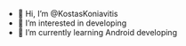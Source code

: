 - 👋 Hi, I’m @KostasKoniavitis
- 👀 I’m interested in developing
- 🌱 I’m currently learning Android developing

<!---
KostasKoniavitis/KostasKoniavitis is a ✨ special ✨ repository because its `README.md` (this file) appears on your GitHub profile.
You can click the Preview link to take a look at your changes.
--->
